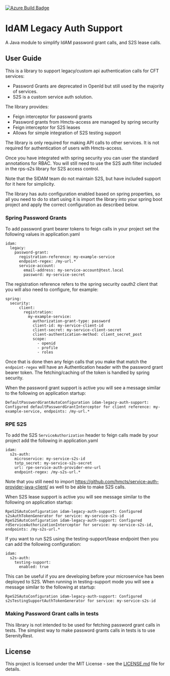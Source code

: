 [![Azure Build Badge](https://github.com/hmcts/idam-legacy-auth-support/actions/workflows/ado_artifacts_build.yml/badge.svg)](https://github.com/hmcts/idam-legacy-auth-support/actions/workflows/ado_artifacts_build.yml)

# IdAM Legacy Auth Support
A Java module to simplify IdAM password grant calls, and S2S lease calls.

## User Guide

This is a library to support legacy/custom api authentication calls for CFT services:

* Password Grants are deprecated in OpenId but still used by the majority of services.
* S2S is a custom service auth solution.

The library provides:

* Feign interceptor for password grants
* Password grants from Hmcts-access are managed by spring security
* Feign interceptor for S2S leases
* Allows for simple integration of S2S testing support

The library is only required for making API calls to other services. It is not required for authentication of users with Hmcts-access.

Once you have integrated with spring security you can user the standard annotations for RBAC. You will still need to use the S2S auth filter included in the rps-s2s library for S2S access control.

Note that the SIDAM team do not maintain S2S, but have included support for it here for simplicity.

The library has auto configuration enabled based on spring properties, so all you need to do to start using it is import the library into
your spring boot project and apply the correct configuration as described below.

### Spring Password Grants

To add password grant bearer tokens to feign calls in your project set the following values in application.yaml

```
idam:
  legacy:
    password-grant:
      registration-reference: my-example-service
      endpoint-regex: /my-url.*
      service-account:
        email-address: my-service-account@test.local
        password: my-service-secret
```

The registration reference refers to the spring security oauth2 client that you will also need to configure, for example:
```
spring:
  security:
      client:
        registration:
          my-example-service:
            authorization-grant-type: password
            client-id: my-service-client-id
            client-secret: my-service-client-secret
            client-authentication-method: client_secret_post
            scope:
              - openid
              - profile
              - roles
```

Once that is done then any feign calls that you make that match the `endpoint-regex` will have an Authentication header with the
password grant bearer token. The fetching/caching of the token is handled by spring security.

When the password grant support is active you will see a message similar to the following on application startup:

```
DefaultPasswordGrantAutoConfiguration idam-legacy-auth-support: Configured defaultPasswordGrantInterceptor for client reference: my-example-service, endpoints: /my-url.*
```

### RPE S2S

To add the S2S `ServiceAuthorization` header to feign calls made by your project add the following in application.yaml

```
idam:
  s2s-auth:
    microservice: my-service-s2s-id
    totp_secret: my-service-s2s-secret
    url: rpe-service-auth-provider-env-url
    endpoint-regex: /my-s2s-url.*
```
Note that you still need to import https://github.com/hmcts/service-auth-provider-java-client/ as well to be able to make S2S calls.

When S2S lease support is active you will see message similar to the following on application startup:

```
RpeS2SAutoConfiguration idam-legacy-auth-support: Configured s2sAuthTokenGenerator for service: my-service-s2s-id
RpeS2SAutoConfiguration idam-legacy-auth-support: Configured rdServiceAuthorizationInterceptor for service: my-service-s2s-id, endpoints: /my-s2s-url.*
```

If you want to run S2S using the testing-support/lease endpoint then you can add the following configuration:
```
idam:
  s2s-auth:
    testing-support:
      enabled: true
```
This can be useful if you are developing before your microservice has been deployed to S2S. When running in testing-support mode
you will see a message similar to the following at startup:
```
RpeS2SAutoConfiguration idam-legacy-auth-support: Configured s2sTestingSupportAuthTokenGenerator for service: my-service-s2s-id
```

### Making Password Grant calls in tests

This library is not intended to be used for fetching password grant calls in tests. The simplest way to make password grants calls
in tests is to use SerenityRest.

## License

This project is licensed under the MIT License - see the [LICENSE.md](LICENSE.md) file for details.
